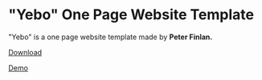 <h1>"Yebo" One Page Website Template</h1>
<p>"Yebo" is a one page website template made by <strong>Peter Finlan.</strong></p>
<p><a href="https://github.com/Kamalatdin03/yebo/archive/master.zip">Download</a></p>
<p><a href="https://kamalatdin03.github.io/yebo/">Demo</a></p>
